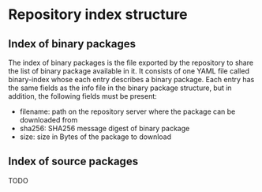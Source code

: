 # Repository index structure

## Index of binary packages

The index of binary packages is the file exported by the repository to share
the list of binary package available in it. It consists of one YAML file called
binary-index whose each entry describes a binary package. Each entry has the
same fields as the info file in the binary package structure, but in addition,
the following fields must be present:

 * filename: path on the repository server where the package can be
   downloaded from
 * sha256: SHA256 message digest of binary package
 * size: size in Bytes of the package to download


## Index of source packages

TODO
